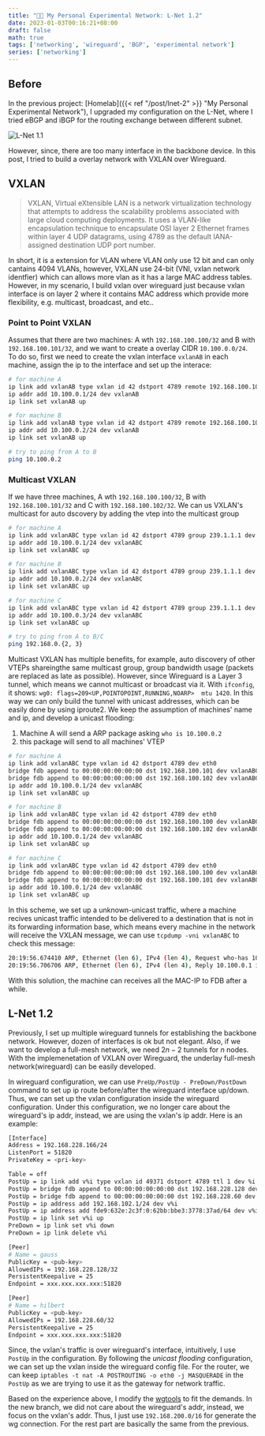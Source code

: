 ```yaml
---
title: "👨‍💻 My Personal Experimental Network: L-Net 1.2"
date: 2023-01-03T00:16:21+08:00
draft: false
math: true
tags: ['networking', 'wireguard', 'BGP', 'experimental network']
series: ['networking']
---
```


<!--more-->

## Before

In the previous project: [Homelab]({{< ref "/post/lnet-2" >}} "My Personal Experimental Network"), I upgraded my configuration on the L-Net, where I tried eBGP and iBGP for the routing exchange between different subnet.

![L-Net 1.1](https://s3.cklau.cc/outline/uploads/f96d0f35-cf0a-46bd-aeca-b1a1ac9052c9/fee27882-b91c-4a86-b6fa-cb4f2e779982/lnet.png)

However, since, there are too many interface in the backbone device. In this post, I tried to build a overlay network with VXLAN over Wireguard. 

## VXLAN 

> VXLAN, Virtual eXtensible LAN is a network virtualization technology that attempts to address the scalability problems associated with large cloud computing deployments. It uses a VLAN-like encapsulation technique to encapsulate OSI layer 2 Ethernet frames within layer 4 UDP datagrams, using 4789 as the default IANA-assigned destination UDP port number.

In short, it is a extension for VLAN where VLAN only use 12 bit and can only cantains 4094 VLANs, however, VXLAN use 24-bit (VNI, vxlan network identfier) which can allows more vlan as it has a large MAC address tables. However, in my scenario, I build vxlan over wireguard just because vxlan interface is on layer 2 where it contains MAC address which provide more flexibility, e.g. multicast, broadcast, and etc..

### Point to Point VXLAN

Assumes that there are two machines: A wth `192.168.100.100/32` and B with `192.168.100.101/32`, and we want to create a overlay CIDR `10.100.0.0/24`.  To do so, first we need to create the vxlan interface `vxlanAB` in each machine, assign the ip to the interface and set up the interace:

```bash
# for machine A
ip link add vxlanAB type vxlan id 42 dstport 4789 remote 192.168.100.101 local 192.168.100.100 dev eth0
ip addr add 10.100.0.1/24 dev vxlanAB
ip link set vxlanAB up

# for machine B
ip link add vxlanAB type vxlan id 42 dstport 4789 remote 192.168.100.100 local 192.168.100.101 dev eth0
ip addr add 10.100.0.2/24 dev vxlanAB
ip link set vxlanAB up

# try to ping from A to B 
ping 10.100.0.2
```

### Multicast VXLAN 

If we have three machines, A wth `192.168.100.100/32`, B with `192.168.100.101/32` and C with `192.168.100.102/32`. We can us VXLAN's multicast for auto dscovery by adding the vtep into the multicast group

```bash
# for machine A
ip link add vxlanABC type vxlan id 42 dstport 4789 group 239.1.1.1 dev eth0
ip addr add 10.100.0.1/24 dev vxlanABC
ip link set vxlanABC up

# for machine B
ip link add vxlanABC type vxlan id 42 dstport 4789 group 239.1.1.1 dev eth0
ip addr add 10.100.0.2/24 dev vxlanABC
ip link set vxlanABC up

# for machine C
ip link add vxlanABC type vxlan id 42 dstport 4789 group 239.1.1.1 dev eth0
ip addr add 10.100.0.3/24 dev vxlanABC
ip link set vxlanABC up

# try to ping from A to B/C
ping 192.168.0.{2, 3}
```

Multicast VXLAN has multiple benefits, for example, auto discovery of other VTEPs shareingthe same multicast group, group bandwidth usage (packets are replaced as late as possible). However, since Wireguard is a Layer 3 tunnel, which means we cannot multicast or broadcast via it. With `ifconfig`, it shows: `wg0: flags=209<UP,POINTOPOINT,RUNNING,NOARP>  mtu 1420`. In this way we can only build the tunnel with unicast addresses, which can be easily done by using iproute2. We keep the assumption of machines' name and ip, and develop a unicast flooding:

1. Machine A will send a ARP package asking `who is 10.100.0.2`
2. this package will send to all machines' VTEP

```bash
# for machine A
ip link add vxlanABC type vxlan id 42 dstport 4789 dev eth0
bridge fdb append to 00:00:00:00:00:00 dst 192.168.100.101 dev vxlanABC
bridge fdb append to 00:00:00:00:00:00 dst 192.168.100.102 dev vxlanABC
ip addr add 10.100.0.1/24 dev vxlanABC
ip link set vxlanABC up

# for machine B
ip link add vxlanABC type vxlan id 42 dstport 4789 dev eth0
bridge fdb append to 00:00:00:00:00:00 dst 192.168.100.100 dev vxlanABC
bridge fdb append to 00:00:00:00:00:00 dst 192.168.100.102 dev vxlanABC
ip addr add 10.100.0.1/24 dev vxlanABC
ip link set vxlanABC up

# for machine C
ip link add vxlanABC type vxlan id 42 dstport 4789 dev eth0
bridge fdb append to 00:00:00:00:00:00 dst 192.168.100.100 dev vxlanABC
bridge fdb append to 00:00:00:00:00:00 dst 192.168.100.101 dev vxlanABC
ip addr add 10.100.0.1/24 dev vxlanABC
ip link set vxlanABC up
```
In this scheme, we set up a unknown-unicast traffic, where a machine recives unicast traffic intended to be delivered to a destination that is not in its forwarding information base, which means every machine in the network will receive the VXLAN message, we can use `tcpdump -vni vxlanABC` to check this message: 

```bash
20:19:56.674410 ARP, Ethernet (len 6), IPv4 (len 4), Request who-has 10.100.0.1 tell 10.100.0.2, length 28
20:19:56.706706 ARP, Ethernet (len 6), IPv4 (len 4), Reply 10.100.0.1 is-at 4e:b8:1f:b5:df:6f, length 28
```
With this solution, the machine can receives all the MAC-IP to FDB after a while.

## L-Net 1.2

Previously, I set up multiple wireguard tunnels for establishing the backbone network. However,  dozen of interfaces is ok but not elegant. Also, if we want to develop a full-mesh network, we need $2n-2$ tunnels for $n$ nodes. With the implemenetation of VXLAN over Wireguard, the underlay full-mesh network(wireguard) can be easily developed.

In wireguard configuration, we can use `PreUp/PostUp - PreDown/PostDown` command to set up ip route before/after the wireguard interface up/down. Thus, we can set up the vxlan configuration inside the wireguard configuration. Under this configuration, we no longer care about the wireguard's ip addr, instead, we are using the vxlan's ip addr. Here is an example:

```bash
[Interface]
Address = 192.168.228.166/24
ListenPort = 51820
PrivateKey = <pri-key>

Table = off
PostUp = ip link add v%i type vxlan id 49371 dstport 4789 ttl 1 dev %i
PostUp = bridge fdb append to 00:00:00:00:00:00 dst 192.168.228.128 dev v%i
PostUp = bridge fdb append to 00:00:00:00:00:00 dst 192.168.228.60 dev v%i
PostUp = ip address add 192.168.102.1/24 dev v%i
PostUp = ip address add fde9:632e:2c3f:0:62bb:bbe3:3778:37ad/64 dev v%i
PostUp = ip link set v%i up
PreDown = ip link set v%i down
PreDown = ip link delete v%i

[Peer]
# Name = gauss
PublicKey = <pub-key>
AllowedIPs = 192.168.228.128/32
PersistentKeepalive = 25
Endpoint = xxx.xxx.xxx.xxx:51820

[Peer]
# Name = hilbert
PublicKey = <pub-key>
AllowedIPs = 192.168.228.60/32
PersistentKeepalive = 25
Endpoint = xxx.xxx.xxx.xxx:51820
```
Since, the vxlan's traffic is over wireguard's interface, intuitively, I use `PostUp` in the configuration. By following the *unicast flooding* configuration, we can set up the vxlan inside the wireguard config file. For the router, we can keep `iptables -t nat -A POSTROUTING -o eth0 -j MASQUERADE` in the `PostUp` as we are trying to use it as the gateway for network traffic.

Based on the experience above, I modify the [wgtools](https://github.com/TerenceLiu98/wgtools/tree/vxlan) to fit the demands. In the new branch, we did not care about the wireguard's addr, instead, we focus on the vxlan's addr. Thus, I just use `192.168.200.0/16` for generate the wg connection. For the rest part are basically the same from the previous. 